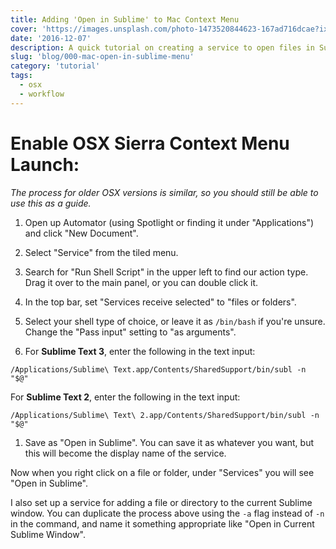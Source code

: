 ```yaml
---
title: Adding 'Open in Sublime' to Mac Context Menu
cover: 'https://images.unsplash.com/photo-1473520844623-167ad716dcae?ixlib=rb-1.2.1&ixid=eyJhcHBfaWQiOjEyMDd9&auto=format&fit=crop&w=3300&q=80'
date: '2016-12-07'
description: A quick tutorial on creating a service to open files in Sublime via right-clicking.
slug: 'blog/000-mac-open-in-sublime-menu'
category: 'tutorial'
tags:
  - osx
  - workflow
---
```


# Enable OSX Sierra Context Menu Launch:

_The process for older OSX versions is similar, so you should still be able to use this as a guide._

1. Open up Automator (using Spotlight or finding it under "Applications") and click "New Document".

1. Select "Service" from the tiled menu.

1. Search for "Run Shell Script" in the upper left to find our action type. Drag it over to the main panel, or you can double click it.

1. In the top bar, set "Services receive selected" to "files or folders".

1. Select your shell type of choice, or leave it as `/bin/bash` if you're unsure.
   Change the "Pass input" setting to "as arguments".

1. For **Sublime Text 3**, enter the following in the text input:

`/Applications/Sublime\ Text.app/Contents/SharedSupport/bin/subl -n "$@"`

For **Sublime Text 2**, enter the following in the text input:

`/Applications/Sublime\ Text\ 2.app/Contents/SharedSupport/bin/subl -n "$@"`

1. Save as "Open in Sublime". You can save it as whatever you want, but this will become the display name of the service.

Now when you right click on a file or folder, under "Services" you will see "Open in Sublime".

I also set up a service for adding a file or directory to the current Sublime window. You can duplicate the process above using the `-a` flag instead of `-n` in the command, and name it something appropriate like "Open in Current Sublime Window".
